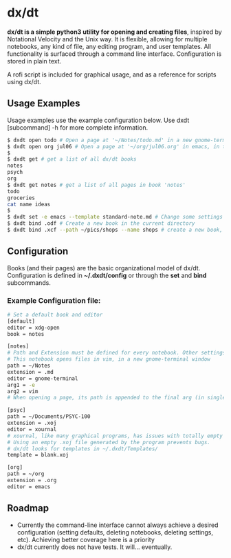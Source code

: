 # dx/dt

**dx/dt is a simple python3 utility for opening and creating files**, inspired by Notational Velocity and the Unix way. It is flexible, allowing for multiple notebooks, any kind of file, any editing program, and user templates. All functionality is surfaced through a command line interface. Configuration is stored in plain text.

A rofi script is included for graphical usage, and as a reference for scripts using dx/dt.


## Usage Examples
Usage examples use the example configuration below. Use dxdt [subcommand] -h for more complete information.

```sh
$ dxdt open todo # Open a page at '~/Notes/todo.md' in a new gnome-terminal window, using vim, in the default book - 'notes'
$ dxdt open org jul06 # Open a page at '~/org/jul06.org' in emacs, in the book 'org'
$
$ dxdt get # get a list of all dx/dt books
notes
psych
org
$ dxdt get notes # get a list of all pages in book 'notes'
todo
groceries
cat name ideas
$
$ dxdt set -e emacs --template standard-note.md # Change some settings for 'notes'
$ dxdt bind .odf # Create a new book in the current directory
$ dxdt bind .xcf --path ~/pics/shops --name shops # create a new book, specifying settings
```


## Configuration

Books (and their pages) are the basic organizational model of dx/dt. Configuration is defined in **~/.dxdt/config** or through the **set** and **bind** subcommands.

### Example Configuration file:

```sh
# Set a default book and editor
[default]
editor = xdg-open
book = notes

[notes]
# Path and Extension must be defined for every notebook. Other settings are optional
# This notebook opens files in vim, in a new gnome-terminal window
path = ~/Notes
extension = .md
editor = gnome-terminal
arg1 = -e
arg2 = vim
# When opening a page, its path is appended to the final arg (in single quotes)

[psyc]
path = ~/Documents/PSYC-100
extension = .xoj
editor = xournal
# xournal, like many graphical programs, has issues with totally empty files.
# Using an empty .xoj file generated by the program prevents bugs.
# dx/dt looks for templates in ~/.dxdt/Templates/
template = blank.xoj

[org]
path = ~/org
extension = .org
editor = emacs
```

## Roadmap
* Currently the command-line interface cannot always achieve a desired configuration (setting defaults, deleting notebooks, deleting settings, etc). Achieving better coverage here is a priority
* dx/dt currently does not have tests. It will... eventually.
